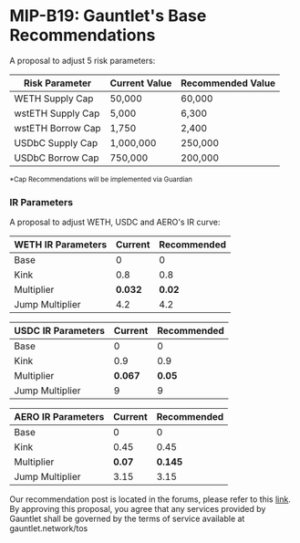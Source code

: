 # MIP-B19: Gauntlet's Base Recommendations

A proposal to adjust 5 risk parameters:

| Risk Parameter    | Current Value | Recommended Value |
| ----------------- | ------------- | ----------------- |
| WETH Supply Cap   | 50,000        | 60,000            |
| wstETH Supply Cap | 5,000         | 6,300             |
| wstETH Borrow Cap | 1,750         | 2,400             |
| USDbC Supply Cap  | 1,000,000     | 250,000           |
| USDbC Borrow Cap  | 750,000       | 200,000           |

<sub> \*Cap Recommendations will be implemented via Guardian </sub>

### IR Parameters

A proposal to adjust WETH, USDC and AERO's IR curve:

| WETH IR Parameters | Current   | Recommended |
| ------------------ | --------- | ----------- |
| Base               | 0         | 0           |
| Kink               | 0.8       | 0.8         |
| Multiplier         | **0.032** | **0.02**    |
| Jump Multiplier    | 4.2       | 4.2         |

| USDC IR Parameters | Current   | Recommended |
| ------------------ | --------- | ----------- |
| Base               | 0         | 0           |
| Kink               | 0.9       | 0.9         |
| Multiplier         | **0.067** | **0.05**    |
| Jump Multiplier    | 9         | 9           |

| AERO IR Parameters | Current  | Recommended |
| ------------------ | -------- | ----------- |
| Base               | 0        | 0           |
| Kink               | 0.45     | 0.45        |
| Multiplier         | **0.07** | **0.145**   |
| Jump Multiplier    | 3.15     | 3.15        |

Our recommendation post is located in the forums, please refer to this
[link](https://forum.moonwell.fi/t/gauntlet-s-base-moonbeam-moonriver-recommendations-2024-03-26/841?u=gauntlet).
By approving this proposal, you agree that any services provided by Gauntlet
shall be governed by the terms of service available at gauntlet.network/tos
